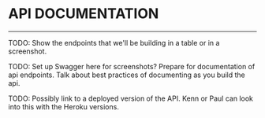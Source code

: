 # API DOCUMENTATION
---

TODO: Show the endpoints that we'll be building in a table or in a screenshot. 

TODO: Set up Swagger here for screenshots? Prepare for documentation of api endpoints. Talk about best practices of documenting as you build the api.


TODO: Possibly link to a deployed version of the API. Kenn or Paul can look into this with the Heroku versions.

